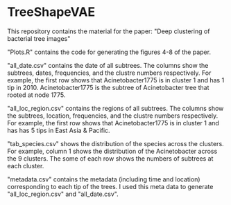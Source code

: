 # TreeShapeVAE
This repository contains the material for the paper: "Deep clustering of bacterial tree images"

"Plots.R" contains the code for generating the figures 4-8 of the paper.

"all_date.csv" contains the date of all subtrees.
  The columns show the subtrees, dates, frequencies, and the clustre numbers respectively. For example, the first row shows that Acinetobacter1775 is in cluster 1 and has 1 tip in 2010. Acinetobacter1775 is the subtree of Acinetobacter tree that rooted at node 1775.
  
"all_loc_region.csv" contains the regions of all subtrees.
  The columns show the subtrees, location, frequencies, and the clustre numbers respectively. For example, the first row shows that Acinetobacter1775 is in cluster 1 and has has 5 tips in East Asia & Pacific. 

"tab_species.csv" shows the distribution of the species across the clusters. For example, column 1 shows the distribution of the Acinetobacter across the 9 clusters. The some of each row shows the numbers of subtrees at each cluster.

"metadata.csv" contains the metadata (including time and location) corresponding to each tip of the trees. I used this meta data to generate "all_loc_region.csv" and "all_date.csv".
